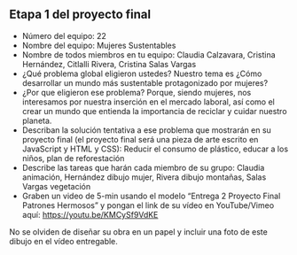 ## Etapa 1 del proyecto final

- Número del equipo: 22
- Nombre del equipo: Mujeres Sustentables
- Nombre de todos miembros en tu equipo: Claudia Calzavara, Cristina Hernández, Citlalli Rivera, Cristina Salas Vargas
- ¿Qué problema global eligieron ustedes? Nuestro tema es ¿Cómo desarrollar un mundo más sustentable protagonizado por mujeres?
- ¿Por que eligieron ese problema? Porque, siendo mujeres, nos interesamos por nuestra inserción en el mercado laboral, así como el crear un mundo que entienda la importancia de reciclar y cuidar nuestro planeta.
- Describan la solución tentativa a ese problema que mostrarán en su proyecto final (el proyecto final será una pieza de arte escrito en JavaScript y HTML y CSS): Reducir el consumo de plástico, educar a los niños, plan de reforestación
- Describe las tareas que harán cada miembro de su grupo: Claudia animación, Hernández dibujo mujer, Rivera dibujo montañas, Salas Vargas vegetación
- Graben un video de 5-min usando el modelo “Entrega 2 Proyecto Final Patrones Hermosos” y pongan el link de su vídeo en YouTube/Vimeo aquí: https://youtu.be/KMCySf9VdKE

No se olviden de diseñar su obra en un papel y incluir una foto de este dibujo en el vídeo entregable.
